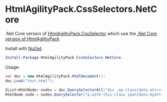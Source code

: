 # HtmlAgilityPack.CssSelectors.NetCore
.Net Core version of [HtmlAgilityPack.CssSelector](https://github.com/hcesar/HtmlAgilityPack.CssSelector/blob/master/README.md)
which use the [.Net Core version of HtmlAgilityPack](https://github.com/zulfahmi93/HtmlAgilityPack.NetCore)

Install with [NuGet](https://www.nuget.org/packages/HtmlAgilityPack.CssSelectors.NetCore/1.0.0):
```powershell
Install-Package HtmlAgilityPack.CssSelectors.NetCore
```

Usage:
```c#
var doc = new HtmlAgilityPack.HtmlDocument();
doc.Load("test.html");
  
IList<HtmlNode> nodes = doc.QuerySelectorAll("div .my-class[data-attr=123] > ul li");
HtmlNode node = nodes.QuerySelector("p.with-this-class span[data-myattr]");
```
